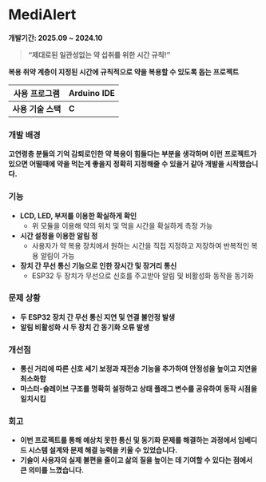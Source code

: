 # MediAlert

**개발기간: 2025.09 ~ 2024.10**

</aside>

> **“제대로된 일관성없는 약 섭취를 위한 시간 규칙!”**
> 

**복용 취약 계층이 지정된 시간에 규칙적으로 약을 복용할 수 있도록 돕는 프로젝트**

| **사용 프로그램** | **Arduino IDE**  |
| --- | --- |
| **사용 기술 스택** | **C** |

### 개발 배경

**고연령층 분들의 기억 감퇴로인한 약 복용이 힘들다는 부분을 생각하며 이런 프로젝트가 있으면 
어떨때에 약을 먹는게 좋을지 정확히 지정해줄 수 있을거 같아 개발을 시작했습니다.**

### 기능

- **LCD, LED, 부저를 이용한 확실하게 확인**
    - 위 모듈을 이용해 약의 위치 및 먹을 시간을 확실하게 측정 가능
- **시간 설정을 이용한 알림 정**
    - 사용자가 약 복용 장치에서 원하는 시간을 직접 지정하고 저장하여 반복적인 복용 알림이 가능
- **장치 간 무선 통신 기능으로 인한 장시간 및 장거리 통신**
    - ESP32 두 장치가 무선으로 신호를 주고받아 알림 및 비활성화 동작을 동기화

### 문제 상황

- **두 ESP32 장치 간 무선 통신 지연 및 연결 불안정 발생**
- **알림 비활성화 시 두 장치 간 동기화 오류 발생**

### 개선점

- **통신 거리에 따른 신호 세기 보정과 재전송 기능을 추가하여 
안정성을 높이고 지연을 최소화함**
- **마스터-슬레이브 구조를 명확히 설정하고 상태 플래그 변수를 
공유하여 동작 시점을 일치시킴**

### 회고

- **이번 프로젝트를 통해 예상치 못한 통신 및 동기화 문제를 해결하는 과정에서 
임베디드 시스템 설계와 
문제 해결 능력을 키울 수 있었습니다.**
- **기술이 사용자의 실제 불편을 줄이고 삶의 질을 높이는 데 
기여할 수 있다는 점에서 큰 의미를 느꼈습니다.**

